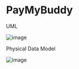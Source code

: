 # PayMyBuddy

UML

![image](https://user-images.githubusercontent.com/96872503/193075818-b0f95bc7-35cd-4c13-939b-163718123e34.png)

Physical Data Model

![image](https://user-images.githubusercontent.com/96872503/192109104-581ca98f-4cd7-4eb8-8a5d-b8a0e5bd9b32.png)
